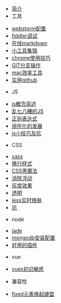* [简介](README.md)
* 工具
 - [webstorm配置](工具/webstorm.md)
 - [fiddler调试](工具/fiddler使用.md)
 - [在线markdown](工具/markdown.md)
 - [小工具集锦](工具/小工具集锦.md)
 - [chrome使用技巧](工具/chrome使用技巧.md)
 - [GIT分支操作](工具/GIT分支操作.md)
 - [mac效率工具](工具/mac效率工具.md)
 - [实用github](工具/github.md)
* JS
 - [js概念简述](js/js概念和介绍.md)
 - [乱七八糟的JS](js/乱七八糟的JS.md)
 - [正则表达式](js/regular.md)
 - [组件化的发展](js/组件化的发展.md)
 - [js小技巧及坑](js/js小技巧及坑.md)
* CSS
 - [sass](css/sass.md)
 - [换行样式](css/换行样式.md)
 - [CSS黑魔法](css/CSS黑魔法.md)
 - [消除浮动](css/消除浮动.md)
 - [灰度效果](css/灰度效果.md)
 - [透明](css/透明.md)
 - [less实时换肤](css/换肤.md)
 - [坑](css/坑.md)
* node
 - [jade](node/jade.md)
 - [mongodb安装配置](node/mongodb安装配置.md)
 - [好用的插件](node/好用的node插件.md)
* vue
 - [vuex初识解惑](vue/vuex初识解惑.md)
* 兼容性
 - [fixed元素唤起键盘](兼容性/fixed元素唤起键盘.md)